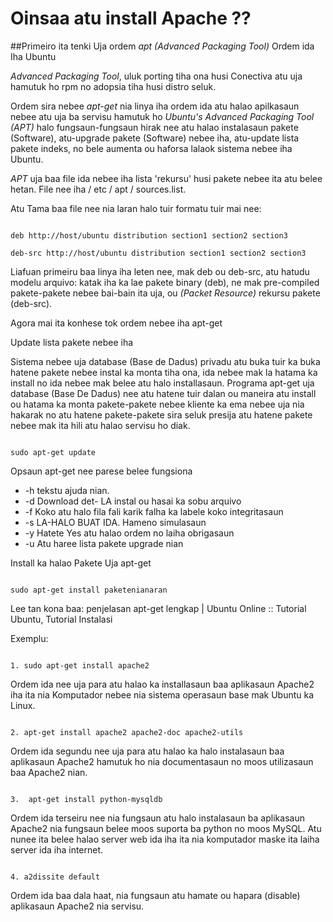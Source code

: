 Oinsaa atu install Apache ??
=========================

##Primeiro ita tenki Uja ordem *apt* _(Advanced Packaging Tool)_ Ordem ida Iha Ubuntu

*Advanced Packaging Tool*, uluk porting tiha ona husi Conectiva atu uja hamutuk ho rpm no adopsia tiha husi distro seluk.

Ordem sira nebee _apt-get_ nia linya iha ordem ida atu halao apilkasaun nebee atu uja ba servisu hamutuk ho *Ubuntu's Advanced Packaging Tool (APT)* halo fungsaun-fungsaun hirak nee atu halao instalasaun pakete (Software), atu-upgrade pakete (Software) nebee iha, atu-update lista pakete indeks, no bele aumenta ou haforsa lalaok sistema nebee iha Ubuntu.

*APT* uja baa file ida nebee iha lista 'rekursu' husi pakete nebee ita atu belee hetan. File nee iha / etc / apt / sources.list. 

Atu Tama baa file nee nia laran halo tuir formatu tuir mai nee:

<code>
deb http://host/ubuntu distribution section1 section2 section3
</code>

<code>
deb-src http://host/ubuntu distribution section1 section2 section3
</code>

Liafuan primeiru baa linya iha leten nee, mak deb ou deb-src, atu hatudu modelu arquivo: katak iha ka lae pakete binary (deb), ne mak pre-compiled pakete-pakete nebee bai-bain ita uja, ou  _(Packet Resource)_ rekursu pakete (deb-src). 

Agora mai ita konhese tok ordem nebee iha apt-get

Update lista pakete nebee iha

Sistema nebee uja database (Base de Dadus) privadu atu buka tuir ka buka hatene pakete nebee instal ka monta tiha ona, ida nebee mak la hatama ka install no ida nebee mak belee atu halo installasaun. Programa apt-get uja database (Base De Dadus) nee atu hatene tuir dalan ou maneira atu install ou hatama ka monta pakete-pakete nebee kliente ka ema nebee uja nia hakarak no atu hatene pakete-pakete sira seluk presija atu hatene pakete nebee mak ita hili atu halao servisu ho diak.

<code>
sudo apt-get update
</code>

Opsaun apt-get nee parese belee fungsiona

+ -h tekstu ajuda nian.
+ -d Download det- LA instal ou hasai ka sobu arquivo
+ -f Koko atu halo fila fali karik falha ka labele koko integritasaun
+ -s LA-HALO BUAT IDA. Hameno simulasaun
+ -y Hatete Yes atu halao ordem no laiha obrigasaun
+ -u Atu haree lista pakete upgrade nian

Install ka halao Pakete Uja apt-get

<code>
sudo apt-get install paketenianaran
</code>

Lee tan kona baa: penjelasan apt-get lengkap | Ubuntu Online :: Tutorial Ubuntu, Tutorial Instalasi


Exemplu:

<code>
1. sudo apt-get install apache2
</code>

Ordem ida nee uja para atu halao ka installasaun baa aplikasaun Apache2 iha ita nia Komputador nebee nia sistema operasaun base mak Ubuntu ka Linux.

<code>
2. apt-get install apache2 apache2-doc apache2-utils
</code>

Ordem ida segundu nee uja para atu halao ka halo instalasaun baa aplikasaun Apache2 hamutuk ho nia documentasaun no moos utilizasaun baa Apache2 nian.

<code>
3.  apt-get install python-mysqldb
</code>

Ordem ida terseiru nee nia fungsaun atu halo instalasaun ba aplikasaun Apache2 nia fungsaun belee moos suporta ba python no moos MySQL. Atu nunee ita belee halao server web ida iha ita nia komputador maske ita laiha server ida iha internet.

<code>
4. a2dissite default
</code>

Ordem ida baa dala haat, nia fungsaun atu hamate ou hapara (disable) aplikasaun Apache2 nia servisu.
